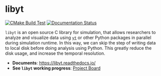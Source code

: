# libyt
[![CMake Build Test](https://github.com/yt-project/libyt/actions/workflows/cmake-build-test.yml/badge.svg)](https://github.com/yt-project/libyt/actions/workflows/cmake-build-test.yml)
[![Documentation Status](https://readthedocs.org/projects/libyt/badge/?version=latest)](https://libyt.readthedocs.io/en/latest/?badge=latest)

`libyt` is an open source C library for simulation, that allows researchers to analyze and visualize data using [`yt`](https://yt-project.org/) or other Python packages in parallel during simulation runtime. In this way, we can skip the step of writing data to local disk before doing analysis using Python. This greatly reduce the disk usage, and increase the temporal resolution.

- **Documents**: https://libyt.readthedocs.io/
- **See `libyt` working progress**: [Project Board](https://github.com/yt-project/libyt/projects/1)
